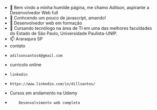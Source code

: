 - 👋 Bem vindo a minha humilde página, me chamo Adilson, aspirante a Desenvolvedor Web full
- 👀 Conhcendo um pouco de javascript, amando!
- 🌱 Desenvolvedor web em formação
- 💞️ Cursando tecnólogo na área de TI em uma das melhores faculdades do Estado de São Paulo, Universidade Paulista-UNIP.
- 📫 Araraqura SP
- contato
-     adilsonsantos4@gmail.com
- curricolo online
-     linkedin 
-     https://www.linkedin.com/in/dillsantos/
- Cursos em andamento na Udemy
-         Desenvolvimento web completo

<!---
DillSantos/DillSantos is a ✨ special ✨ repository because its `README.md` (this file) appears on your GitHub profile.
You can click the Preview link to take a look at your changes.
--->
